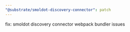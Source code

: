 ```yaml
---
"@substrate/smoldot-discovery-connector": patch
---
```


fix: smoldot discovery connector webpack bundler issues

